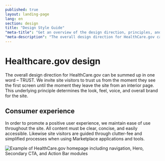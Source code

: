 ```yaml
---
published: true
layout: landing-page
lang: en
section: design
title: "Design Style Guide"
"meta-title": "Get an overview of the design direction, principles, and guidelines for HealthCare.gov"
"meta-description": "The overall design direction for HealthCare.gov can be summed up in one word – trust. This underlying principle determines the look, feel, voice, and overall brand for the site."
---
```


# Healthcare.gov design

<div class="intro">
The overall design direction for HealthCare.gov can be summed up in one word – TRUST. We invite site visitors to trust us from the moment they see the first screen until the moment they leave the site from an interior page. This underlying principle determines the look, feel, voice, and overall brand for the site.
</div>

<div class="hr"></div>

## Consumer experience

In order to promote a positive user experience, we maintain ease of use throughout the site. All content must be clear, concise, and easily accessible. Likewise site visitors are guided through clutter-fee and simplified processes when using Marketplace applications and tools.

<p><img src="{{site.baseurl}}/images/design/1_Browser.png" alt="Example of HealthCare.gov homepage including navigation, Hero, Secondary CTA, and Action Bar modules"/></p>
